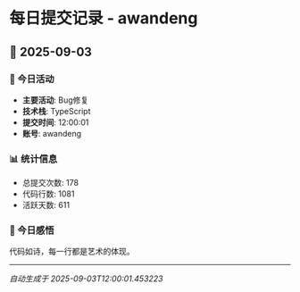 # 每日提交记录 - awandeng

## 📅 2025-09-03

### 🎯 今日活动
- **主要活动**: Bug修复
- **技术栈**: TypeScript
- **提交时间**: 12:00:01
- **账号**: awandeng

### 📊 统计信息
- 总提交次数: 178
- 代码行数: 1081
- 活跃天数: 611

### 💭 今日感悟
代码如诗，每一行都是艺术的体现。

---
*自动生成于 2025-09-03T12:00:01.453223*

